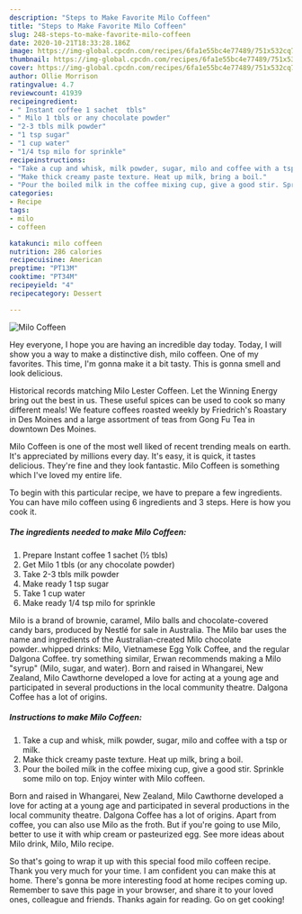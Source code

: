 ```yaml
---
description: "Steps to Make Favorite Milo Coffeen"
title: "Steps to Make Favorite Milo Coffeen"
slug: 248-steps-to-make-favorite-milo-coffeen
date: 2020-10-21T18:33:28.186Z
image: https://img-global.cpcdn.com/recipes/6fa1e55bc4e77489/751x532cq70/milo-coffeen-recipe-main-photo.jpg
thumbnail: https://img-global.cpcdn.com/recipes/6fa1e55bc4e77489/751x532cq70/milo-coffeen-recipe-main-photo.jpg
cover: https://img-global.cpcdn.com/recipes/6fa1e55bc4e77489/751x532cq70/milo-coffeen-recipe-main-photo.jpg
author: Ollie Morrison
ratingvalue: 4.7
reviewcount: 41939
recipeingredient:
- " Instant coffee 1 sachet  tbls"
- " Milo 1 tbls or any chocolate powder"
- "2-3 tbls milk powder"
- "1 tsp sugar"
- "1 cup water"
- "1/4 tsp milo for sprinkle"
recipeinstructions:
- "Take a cup and whisk, milk powder, sugar, milo and coffee with a tsp or milk."
- "Make thick creamy paste texture. Heat up milk, bring a boil."
- "Pour the boiled milk in the coffee mixing cup, give a good stir. Sprinkle some milo on top. Enjoy winter with Milo coffeen."
categories:
- Recipe
tags:
- milo
- coffeen

katakunci: milo coffeen 
nutrition: 286 calories
recipecuisine: American
preptime: "PT13M"
cooktime: "PT34M"
recipeyield: "4"
recipecategory: Dessert

---
```



![Milo Coffeen](https://img-global.cpcdn.com/recipes/6fa1e55bc4e77489/751x532cq70/milo-coffeen-recipe-main-photo.jpg)

Hey everyone, I hope you are having an incredible day today. Today, I will show you a way to make a distinctive dish, milo coffeen. One of my favorites. This time, I'm gonna make it a bit tasty. This is gonna smell and look delicious.

Historical records matching Milo Lester Coffeen. Let the Winning Energy bring out the best in us. These useful spices can be used to cook so many different meals! We feature coffees roasted weekly by Friedrich&#39;s Roastary in Des Moines and a large assortment of teas from Gong Fu Tea in downtown Des Moines.

Milo Coffeen is one of the most well liked of recent trending meals on earth. It's appreciated by millions every day. It's easy, it is quick, it tastes delicious. They're fine and they look fantastic. Milo Coffeen is something which I've loved my entire life.


To begin with this particular recipe, we have to prepare a few ingredients. You can have milo coffeen using 6 ingredients and 3 steps. Here is how you cook it.

<!--inarticleads1-->

##### The ingredients needed to make Milo Coffeen:

1. Prepare  Instant coffee 1 sachet (½ tbls)
1. Get  Milo 1 tbls (or any chocolate powder)
1. Take 2-3 tbls milk powder
1. Make ready 1 tsp sugar
1. Take 1 cup water
1. Make ready 1/4 tsp milo for sprinkle


Milo is a brand of brownie, caramel, Milo balls and chocolate-covered candy bars, produced by Nestlé for sale in Australia. The Milo bar uses the name and ingredients of the Australian-created Milo chocolate powder..whipped drinks: Milo, Vietnamese Egg Yolk Coffee, and the regular Dalgona Coffee. try something similar, Erwan recommends making a Milo &#34;syrup&#34; (Milo, sugar, and water). Born and raised in Whangarei, New Zealand, Milo Cawthorne developed a love for acting at a young age and participated in several productions in the local community theatre. Dalgona Coffee has a lot of origins. 

<!--inarticleads2-->

##### Instructions to make Milo Coffeen:

1. Take a cup and whisk, milk powder, sugar, milo and coffee with a tsp or milk.
1. Make thick creamy paste texture. Heat up milk, bring a boil.
1. Pour the boiled milk in the coffee mixing cup, give a good stir. Sprinkle some milo on top. Enjoy winter with Milo coffeen.


Born and raised in Whangarei, New Zealand, Milo Cawthorne developed a love for acting at a young age and participated in several productions in the local community theatre. Dalgona Coffee has a lot of origins. Apart from coffee, you can also use Milo as the froth. But if you&#39;re going to use Milo, better to use it with whip cream or pasteurized egg. See more ideas about Milo drink, Milo, Milo recipe. 

So that's going to wrap it up with this special food milo coffeen recipe. Thank you very much for your time. I am confident you can make this at home. There's gonna be more interesting food at home recipes coming up. Remember to save this page in your browser, and share it to your loved ones, colleague and friends. Thanks again for reading. Go on get cooking!
